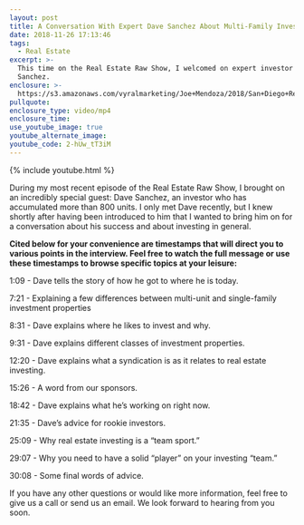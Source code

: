 ```yaml
---
layout: post
title: A Conversation With Expert Dave Sanchez About Multi-Family Investing
date: 2018-11-26 17:13:46
tags:
  - Real Estate
excerpt: >-
  This time on the Real Estate Raw Show, I welcomed on expert investor Dave
  Sanchez.
enclosure: >-
  https://s3.amazonaws.com/vyralmarketing/Joe+Mendoza/2018/San+Diego+Real+Estate-+Multi-Family+Investing+With+Dave+Sanchez.mp4
pullquote:
enclosure_type: video/mp4
enclosure_time:
use_youtube_image: true
youtube_alternate_image:
youtube_code: 2-hUw_tT3iM
---
```


{% include youtube.html %}

During my most recent episode of the Real Estate Raw Show, I brought on an incredibly special guest: Dave Sanchez, an investor who has accumulated more than 800 units. I only met Dave recently, but I knew shortly after having been introduced to him that I wanted to bring him on for a conversation about his success and about investing in general.

**Cited below for your convenience are timestamps that will direct you to various points in the interview. Feel free to watch the full message or use these timestamps to browse specific topics at your leisure:**

1:09 - Dave tells the story of how he got to where he is today.

7:21 - Explaining a few differences between multi-unit and single-family investment properties

8:31 - Dave explains where he likes to invest and why.

9:31 - Dave explains different classes of investment properties.

12:20 - Dave explains what a syndication is as it relates to real estate investing.

15:26 - A word from our sponsors.

18:42 - Dave explains what he’s working on right now.

21:35 - Dave’s advice for rookie investors.

25:09 - Why real estate investing is a “team sport.”

29:07 - Why you need to have a solid “player” on your investing “team.”

30:08 - Some final words of advice.

If you have any other questions or would like more information, feel free to give us a call or send us an email. We look forward to hearing from you soon.

&nbsp;